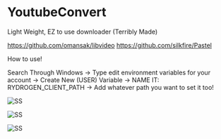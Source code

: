 # YoutubeConvert
Light Weight, EZ to use downloader (Terribly Made)

https://github.com/omansak/libvideo
https://github.com/silkfire/Pastel

How to use!

Search Through Windows -> Type edit environment variables for your account -> Create New (USER) Variable -> NAME IT: RYDROGEN_CLIENT_PATH -> Add whatever path you want to set it too!

![SS](https://r2.e-z.host/4e47059f-f090-40e2-8764-9996fd5f16c3/ymyaf0gy.png)

![SS](https://r2.e-z.host/4e47059f-f090-40e2-8764-9996fd5f16c3/vzjxslyw.png)

![SS](https://r2.e-z.host/4e47059f-f090-40e2-8764-9996fd5f16c3/btc9dish.png)
